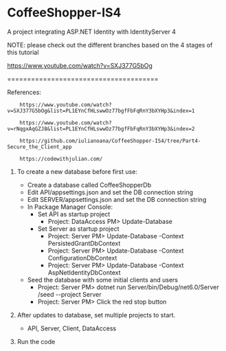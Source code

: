 # CoffeeShopper-IS4
A project integrating ASP.NET Identity with IdentityServer 4

NOTE: please check out the different branches based on the 4 stages of this tutorial

https://www.youtube.com/watch?v=SXJ377G5bOg

======================================

References: 

		https://www.youtube.com/watch?v=SXJ377G5bOg&list=PL1EYnCfHLswwOz77bgfFbFqRnY3bXYHp3&index=1

		https://www.youtube.com/watch?v=rNqgxAqGZJ8&list=PL1EYnCfHLswwOz77bgfFbFqRnY3bXYHp3&index=2
  
		https://github.com/iulianoana/CoffeeShopper-IS4/tree/Part4-Secure_the_Client_app
  
		https://codewithjulian.com/


1) To create a new database before first use:
	- Create a database called CoffeeShopperDb
	- Edit API/appsettings.json and set the DB connection string
	- Edit SERVER/appsettings.json and set the DB connection string
	- In Package Manager Console:
		- Set API as startup project
			- Project: DataAccess PM> Update-Database 
		- Set Server as startup project
			- Project: Server PM> Update-Database -Context PersistedGrantDbContext
			- Project: Server PM> Update-Database -Context ConfigurationDbContext
			- Project: Server PM> Update-Database -Context AspNetIdentityDbContext
	- Seed the database with some initial clients and users
		- Project: Server PM> dotnet run Server/bin/Debug/net6.0/Server /seed --project Server
		- Project: Server PM> Click the red stop button

2) After updates to database, set multiple projects to start.
	- API, Server, Client, DataAccess

3) Run the code
